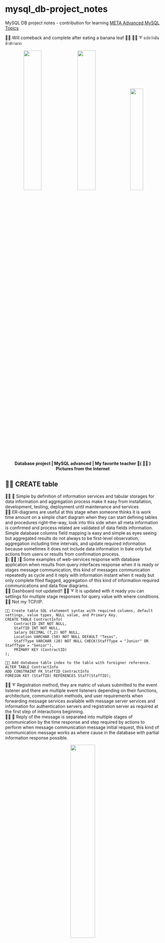 # mysql_db-project_notes
MySQL DB project notes - contribution for learning [META Advanced MySQL Topics](https://coursera.org/share/f475813ed222acfa20ff3840f5c8b358)

🧸💬 Will comeback and complete after eating a banana leaf 🌳🍌 🐑💬 ➰ แปลว่ามันหิวข้าวมาก

<p align="center" width="100%">
    <img width="34%" src="https://github.com/jkaewprateep/mysql_db-project_notes/blob/main/Database_engineerproject_instructor.png">
    <img width="34%" src="https://github.com/jkaewprateep/mysql_db-project_notes/blob/main/MySQL_advanced_topics_instructor.png">
    <img width="29%" src="https://github.com/jkaewprateep/mysql_db-project_notes/blob/main/08.jpg"> </br>
    <b> Database project | MySQL advanced | My favorite teacher 💃( 👩‍🏫 ) </b> </br>
    <b> Pictures from the Internet </b> </br>
</p>

## 🧸💬 CREATE table

👧💬 🎈 Simple by definition of information services and tabular storages for data information and aggregation process make it easy from installation, development, testing, deployment until maintenance and services </br>
🦤💬 ER-diagrams are useful at this stage when someone thinks it is work time amount on a simple chart diagram when they can start defining tables and procedures right-the-way, look into this side when all meta information is confirmed and process related are validated of data fields information. Simple database columns field mapping is easy and simple as eyes seeing but aggregated results do not always to be first-level observation, aggregation including time intervals, and update required information because sometimes it does not include data information in bale only but actions from users or results from confirmation process. </br>
💃( 👩‍🏫 )💬 Some examples of web-services response with database application when results from query interfaces response when it is ready or stages message communication, this kind of messages communication repeatedly as cycle and it reply with information instant when it ready but only complete filed flagged, aggregation of this kind of information required communications and data flow diagrams. </br>
🦭💬 Dashboard not updated‼️  🐑💬 ➰ It is updated with it ready you can settings for multiple stage responses for query value with where conditions. 🐯💬 Not my TCP/IP. </br>

```
🧸💬 Create table SQL statement syntax with required columns, default settings, value types, NULL value, and Primary Key.
CREATE TABLE ContractInfo(
	ContractID INT NOT NULL,
	StaffID INT NOT NULL,
	Salary DECIMAL (7,2) NOT NULL,
	Location VARCHAR (50) NOT NULL DEFAULT "Texas",
	StaffType VARCHAR (20) NOT NULL CHECK(StaffType = "Junior" OR StaffType = "Senior"),
	PRIMARY KEY (ContractID)
);

🧸💬 Add database table index to the table with foreigner reference. 
ALTER TABLE ContractInfo 
ADD CONSTRAINT FK_StaffID_ContractInfo
FOREIGN KEY (StaffID) REFERENCES Staff(StaffID);
```

🐑💬 ➰ Registration method, they are matric of values submitted to the event listener and there are multiple event listeners depending on their functions, architecture, communication methods, and user requirements when forwarding message services available with message server services and information for authentication servers and registration server as required at the first step of interactions beginning. </br>
👧💬 🎈 Reply of the message is separated into multiple stages of communication by the time response and step required by actions to perform when message communication message initial request, this kind of communication message works as where cause in the database with partial information response possible. </br>

<p align="center" width="100%">
    <img width="40%" src="https://github.com/jkaewprateep/mysql_db-project_notes/blob/main/DekDee_Client.png"> </br>
    <b> My simple client free for customer, embedded message for CTI communications </b> </br>
</p>

💃( 👩‍🏫 )💬 The trends of automation batch process with ETL processes such as Apache Spark, and data warehouse as micro-services deployment for instant deployment. Similarly to this allows fast deployment using Kubernetes or Docker applications with instant run time library deployment support. </br>
🐣💬 The login process by comparing username update status and not update status for time login and update value is specific in some database application 🥹💬 That is a secret hidden in the application not directly in the database when they query, first they will talk about it. </br> 
🦭💬 Linux OS capable commands, notifications, and actions for remote services activation and I do not need to create dedicated users to start applications for the remote services for application and database security. </br>
🦤💬 ```Deployment scripts```, ```installation```, and ```migration scripts``` for databases and applications are important. They are working with ```validation steps``` and this creates ```advantage of these SQL commands``` in our notes. </br>

<p align="center" width="100%">
    <img width="40%" src="https://github.com/jkaewprateep/mysql_db-project_notes/blob/main/application_withdatabase.png"> </br>
    <b> My simple client with database communication on web application engine support RedHat and Debian </b> </br>
</p>

## 🧸💬 ALTER table

🧸💬 ```ALTER table```, ```inform``` the database server of the table object and ```ready for the schema``` to apply for new settings or the complete process can be blocked of the next command generated to apply. </br>
🐐💬 ➰ There is ```update-alter``` action resulting in a new record differentiated when column names are different or updated but today update command and common command are included realted to schema activity if they are required. </br>


```
🧸💬 Ready table Staff and create a primary index on column StaffID with the name PK_StaffID.
ALTER TABLE Staff ADD CONSTRAINT PK_StaffID PRIMARY KEY (StaffID);

🧸💬  Ready table Staff and update PhoneNumber column, value type, and attribute.
ALTER TABLE Staff MODIFY PhoneNumber INT NOT NULL;

🧸💬  Ready table Staff and update PhoneNumber column, value type, and attribute.
ALTER TABLE Staff ADD Role VARCHAR(50) NOT NULL;

🧸💬  Ready table Staff and remove PhoneNumber column.
ALTER TABLE Staff DROP PhoneNumber;

🧸💬  Ready table FoodOrders and create one column named OrderDate with attributes.
ALTER TABLE FoodOrders ADD COLUMN OrderDate DATE NOT NULL;

🧸💬  Ready table FoodOrders and create one foreign key from column name CustomerID to table name Customers with column name CustomerID.
ALTER TABLE FoodOrders ADD FOREIGN KEY(CustomerID) REFERENCES Customers(CustomerID);

🧸💬  Ready table FoodOrders and remove column OrderDate.
ALTER TABLE FoodOrders DROP COLUMN OrderDate;

🧸💬  Ready table FoodOrders and update columns Order_status and DeliveryStatus with type VARCHAR(15).
ALTER TABLE FoodOrders CHANGE Order_status DeliveryStatus VARCHAR(15);

🧸💬  Ready table FoodOrders and rename to OrderDeliveryStatus.
ALTER TABLE FoodOrders RENAME OrderDeliveryStatus;
```

## 🧸💬 COLUMNS CONCATENATION AND DATE FORMAT AND CONDITIONS

🦭💬 What is ```internal database concatenation ⁉️``` </br>
🐐💬 ➰ In the past alter table was required for every activity and they are separated by user permission and database permission, alter ```does not immediately update``` of the target table or object instant but it requires application. Select and update are used for the validation process, someone can ```alter the table for concatenate value``` which is a single called internal concatenate and there are many of ways depending on your ```database security administrator```. 🐐💬 ➰ 🥊💥 Panus I did not see SQL Central email this year, may be he need to go to work lah hahaha~~! </br>   

```
🧸💬 Concatinate of columns Name, "-", Quantity, "-" and OrderStatus.
select CONCAT(LCASE(Name), "-", mg_orders.Quantity, "-", UCASE(OrderStatus)) from item, mg_orders where item.ItemID = mg_orders.ItemId;

🧸💬 Round up the Cost column Cost with the calculation value and set the new name as HandlingCost.
select ROUND(Cost * 5 / 100, 2) AS "HandlingCost" from mg_orders;

🧸💬 Apply Date format to column DeliveryDate with weekday format string indicator.
select DATE_FORMAT(DeliveryDate, '%W') from mg_orders;

🧸💬 Compare not null for column name DeliveryDate, if not found set it to "NOT DELIVERED".
select *, COALESCE( DeliveryDate, "NOT DELIVERED" ), COALESCE( DATE_ADD(DeliveryDate, INTERVAL 30 DAY), "NOT DELIVERED" ) AS "TargetDate" from mg_orders;

🧸💬 Return NULL by conditions, compare not null and set target value.
select *, NULLIF( DeliveryDate, "2022-05-25" ), COALESCE( DATE_ADD(DeliveryDate, INTERVAL 30 DAY), "NOT DELIVERED" ) AS "TargetDate" from mg_orders;
```

## 🧸💬 Stored procedure

🐑💬 ➰ What is the ```delays process call update ⁉️``` </br>
🐐💬 ➰ ```Congession of activities``` from many types of clients in operations may cause some ```insert/update processes``` to require delays time for reference numbers or selected columns. Create a procedure that can process by itself and return when it finishes without delays from request, no delays mean interval gaps from multiple updates because they can be ```handled by the database not by client request```. </br>
🐐💬 ➰ Delay process can cause ```debugging from negotiation messages communications```. </br>

```
🧸💬 Create a procedure or store procedure with input parameters and dataset result output as display.
CREATE PROCEDURE GetListOfOrdersInRange( MinimumValue INT, MaximumValue INT ) SELECT * FROM Orders WHERE Cost BETWEEN MinimumValue AND MaximumValue;

🧸💬 Call the created procedure.
CALL GetListOfOrdersInRange( 150, 600 );
```

## 🧸💬 Stored procedure with IF cause

🐣💬 What is ```IF CAUSE``` procedure statement ⁉️ </br>
🐐💬 ➰ When you are not aware of SQL statement syntax often found with ```THEN``` and ```tab indent```, not guaranteed return from condition means they can return the matching value ```condition met``` or return ```NULL```. Use case condition statement handle matching and often use ```THEN``` in the statement does not consume of the extra process. 🦤💬 Business object, they are using SQL statement syntax, internally integration services and report service they support of many application but knowledge transfer to new company. </br> 
🐣💬 There are use cases of ```guarantee return``` and ```non-guarantee return``` when the process is a priority and time response is a priority, often use ```return``` or ```break``` if available. </br>

```
🧸💬 Set delimiter syntax to // because of multiple client types support.
DELIMITER // 

🧸💬 Create a procedure name EvaluateProduct with input parameter and input parameter types.
CREATE Procedure GetDiscount(OrderIDInput INT)
     🧸💬 Begin by telling of the procedure statement block.
     BEGIN
         🧸💬 Declare variables.
         DECLARE cost_after_discount DECIMAL(7,2); 
         DECLARE current_cost DECIMAL(7,2); 
         DECLARE order_quantity INT;
         🧸💬 Select and save dataset results into target declared variables.
         SELECT Quantity INTO order_quantity FROM Orders WHERE OrderID = OrderIDInput; 
         SELECT Cost INTO current_cost FROM Orders WHERE OrderID = OrderIDInput;

	🧸💬 IF cause statement.
        IF order_quantity >= 20 THEN
          SET cost_after_discount = current_cost - (current_cost * 0.2);              
        ELSEIF order_quantity >= 10 THEN
          SET cost_after_discount = current_cost - (current_cost * 0.1); 
        ELSE SET cost_after_discount = current_cost;
        END IF;

    🧸💬 For display result set.
    SELECT cost_after_discount; 
🧸💬 End by telling of the procedure statement block.
END//

🧸💬 Set delimiter syntax to ;
DELIMITER ; 
```

## 🧸💬 Stored procedure with variable values return

👧💬 🎈 What is the ```external variables indicator ⁉️ ```. </br>
🐐💬 ➰ By intention some ```SQL developers``` create ```external variables``` or ```shared variables``` for access them later, this behavior allows some applications to ```query records``` or selection interactions for reports and matching of ```CTI user's registration``` but this method does not guarantee results please use CTI interfaces provided. </br>
👤💬 It is our plan, to lures you with high-performance values ... open request for full report guarantee with detail. 🐑💬 ➰ It is internal use but it is a value we had interface you can use more easily and have updates. </br>

```
🧸💬 Set delimiter syntax to // because of multiple client types support.
DELIMITER //

🧸💬 Create a procedure name EvaluateProduct with input parameter and input parameter types.
CREATE PROCEDURE EvaluateProduct( product_id VARCHAR(255), sold_items_2020 DECIMAL(7,2), sold_items_2021 DECIMAL(7,2), sold_items_2022 DECIMAL(7,2) )
	🧸💬 Begin by telling of the procedure statement block.
	BEGIN
		🧸💬 Declare variables.
		DECLARE temp_sold_items_2020 DECIMAL(7,2); 		
		DECLARE temp_sold_items_2021 DECIMAL(7,2); 	
		DECLARE temp_sold_items_2022 DECIMAL(7,2);
		🧸💬 Select and save dataset results into target declared variables.
		SELECT SUM(Quantity) INTO temp_sold_items_2020 FROM Orders WHERE ProductID IN ( product_id ) AND YEAR(Date) IN (  sold_items_2020 ) GROUP BY YEAR( Date );
		SELECT SUM(Quantity) INTO temp_sold_items_2021 FROM Orders WHERE ProductID IN ( product_id ) AND YEAR(Date) IN (  sold_items_2021 ) GROUP BY YEAR( Date );
		SELECT SUM(Quantity) INTO temp_sold_items_2022 FROM Orders WHERE ProductID IN ( product_id ) AND YEAR(Date) IN (  sold_items_2022 ) GROUP BY YEAR( Date );

		🧸💬 Set variables for output call by external process.
		SELECT @sold_items_2020 := temp_sold_items_2020;
		SELECT @sold_items_2021 := temp_sold_items_2021;
		SELECT @sold_items_2022 := temp_sold_items_2022;

		🧸💬 For display result set separated from external return variables.
		SELECT temp_sold_items_2020, temp_sold_items_2021, temp_sold_items_2022;

	🧸💬 End by telling of the procedure statement block.
	END//

🧸💬 Set delimiter syntax to ;
DELIMITER ; 
```

## 🧸💬 Stored procedure with variable values update with rowID

🐑💬 ➰ How do ```telecommunication applications work with databases```, I always attach datasets and results set table with an application that allows ```synchronizing update data records``` if required because I do not like to frequently update databases. </br>
👧💬 🎈 That is a good idea for application, database, and security but some requirements they are working on central database update for ```guarantee transactions communication solution```. Application services or communication message application is the first task and only requires query update of the database with different primary table keys. </br>
🐐💬 ➰ Even if the ```same procedure is called twice``` they are on ```different external variables``` if they return and you can use object references the same as table columns. ```👤💬⁉️ How do you know that ⁉️``` </br>

```
🧸💬 SET new delimiter syntax to //
DELIMITER // 

🧸💬 Create a procedure name EvaluateProduct with input parameter and input parameter types.
CREATE PROCEDURE UpdateBooking    ( booking_id INT, customer_id INT, booking_date DATE, table number INT )
	🧸💬 Begin by telling of the procedure statement block.
	BEGIN
		🧸💬 Declare variables.
		DECLARE CURRENT_BOOKINGID INT; 
        	DECLARE COUNT_BOOKINGID INT; 
		DECLARE MESSAGE VARCHAR(255);

		🧸💬 Start transaction process statement.
	        START TRANSACTION;
	
		🧸💬 Save target BookingsID to variable name CURRENT_BOOKINGID.
	        SET CURRENT_BOOKINGID = ( SELECT MAX( BookingsID ) + 1 AS "Number" FROM littlelemondb.bookings GROUP BY BookingsID ORDER BY BookingsID DESC LIMIT 1 );
	
		🧸💬 Save the target number of BookingsID found to the variable name COUNT_BOOKINGID.
	        SET COUNT_BOOKINGID = ( SELECT COUNT( BookingsID ) FROM littlelemondb.bookings WHERE BookingsID = ANY ( 
	
					SELECT BookingsID
	
						FROM littlelemondb.bookings
						WHERE TableNo = tableNumber
						AND BookingDate = booking_date
						) );
	
	        🧸💬 IF cause statement      
	        IF COUNT_BOOKINGID < 1 THEN 
			SET MESSAGE = " - booking is not found";
	
			🧸💬 Rollback transaction process statement.
			ROLLBACK;
	
		🧸💬 ELSE then updates the record with target values.
		ELSE UPDATE littlelemondb.bookings 
				SET BookingDate = booking_date, 
	            TableNo = tableNumber,
	            CustomerID = customer_id,
	            Customer_details_CustomerID = customer_id
	            
	            WHERE BookingsID = booking_id;
				COMMIT;
	            SET MESSAGE = " - new booking updated";
			END IF;
	
		🧸💬 For display result set.
		SELECT CONCAT("Table ", tableNumber, MESSAGE) AS "Booking status" ;

	🧸💬 End by telling of the procedure statement block.
	END	//

🧸💬 SET delimiter syntax to ;
DELIMITER ; 
```

## 🧸💬 INNER JOIN

🐑💬 ➰ Try to use ```INNER join``` because of the resultset when calling.  🦭💬 But you call ```outer join``` in ```LINQ``` than inner join </br>
🐑💬 ➰ I think I missed some lines here, I like to find some details out of the ```dot notation``` and ```object explorer``` that can help with application capacity. </br> 
🦭💬 I remember you use outer join for most of the query, lower for string comparisons, and string ```switch case``` for conditions. </br>
🐑💬 ➰ That is because ```it should work as it displays```, I like to hack testers when they test the program running smoothly but they review their test cases. </br>

```
🧸💬 Inner join tables Bookings and Customers
SELECT Customers.FullName, Bookings.BookingID FROM Customers, Bookings where Customers.CustomerID = Bookings.CustomerID and Bookings.BookingDate = "2021-11-11";
```

## 🧸💬 REPLACE

🦭💬 ```Not only update or insert``` but we ```hardly update```, data engineers have some work in here. </br>
🐑💬 ➰ That is because it does not ```validate some relationships``` but they need to perform ```instant of actions```, ```aggregation table``` and ```trigger``` need to be defined. </br>

```
🧸💬 Update or insert into table Courses, is there multiple modes?
REPLACE INTO Courses ( CourseName, Cost ) VALUES ("Kabasa", 20.00);
```

## 🧸💬 Temporary VIEW table

👧💬 🎈 ```Temporary table view``` is ```partitioned``` because they are working internally for intermitted results. </br>
🦭💬 What is ```partition hacking⁉️``` </br>
🐐💬 ➰ You ```cannot create a new view``` or change the view records selection conditions but you can ```create a new table with a similar structure```, in selection use ```full name specification```. ```👤💬 Booo~ ``` </br>

```
🧸💬 Create of temporary table view with parameters input and selection conditions.
CREATE VIEW BookingsView AS SELECT BookingID, BookingDate, NumberOfGuests FROM Bookings WHERE BookingDate < "2021-11-13" AND NumberOfGuests > 3;
```

## 🧸💬 CREATE FUNCTION

🐑💬 ➰ In security and application requirements, procedures or prepared statements need a return value for some application ```remote execution event```. Some security engineers track of input/output of this function because of ```validation results``` and ```similarity execution costs``` for determination. </br>
🦭💬 There are some reasons for monitoring and categorizing tasks as procedure or execution processes from ```similarity values return```, the priority of output changes, and ```application in communications```. Find one application that works often in response to the same message with the same behavior you can divide the system into clusters. </br>

```
🧸💬 Create a function with input parameters.
CREATE FUNCTION FindCost(order_id INT)

🧸💬 Specific return type for the creating function.
RETURNS DECIMAL (5,2)

🧸💬 To return value from this thread execution.
DETERMINISTIC

🧸💬 Return value.
RETURN (SELECT Cost FROM Orders WHERE OrderID = order_id);

- - -
🧸💬 Create a function with input parameters.
CREATE FUNCTION FindSoldQuantity (year_number INT)

🧸💬 Specific return type for the creating function.
RETURNS DECIMAL (7,2)

🧸💬 To return value from this thread execution.
DETERMINISTIC

🧸💬 Return value.
RETURN (select SUM(Orders.Quantity) from Products, Orders where Products.ProductID = Orders.ProductID AND Products.ProductID = "P3" AND YEAR(Orders.Date) IN ( year_number ) GROUP BY Products.ProductID);
```

## 🧸💬 CREATE TRIGGER

```
🧸💬 Create a trigger with the name OrderQtyCheck.
CREATE TRIGGER OrderQtyCheck

  🧸💬 Assign trigger event response.
  BEFORE INSERT ON Orders

  🧸💬 Aquire a new row from the resultset.
  FOR EACH ROW

🧸💬 Begin statement 
BEGIN

  🧸💬 IF cause conditions 
  IF NEW.Quantity < 0 THEN  
    SET NEW.Quantity = 0; 
  END IF;

🧸💬 End statement 
END;
```

## 🧸💬 EXPLAIN and INDEXES
```
SELECT SUBSTRING( ReverseFullName, 1, 4 ) AS "FIRSTNAME" FROM Employees WHERE SUBSTRING( ReverseFullName, 1, 4 ) = "Tolo";

EXPLAIN SELECT SUBSTRING( ReverseFullName, 1, 4 ) AS "FIRSTNAME" FROM Employees WHERE SUBSTRING( ReverseFullName, 1, 4 ) = "Tolo";
```

## 🧸💬 JSON object

```
select ActivityID, Properties->'$.Order', Properties->'$.ClientID', Properties->'$.ProductID' from Activity WHERE Properties->'$.Order' = "True";

SELECT Activity.Properties ->>'$.ProductID' 
AS ProductID, Products.ProductName, Products.BuyPrice, Products.SellPrice 
FROM Products INNER JOIN Activity 
ON Products.ProductID = Activity.Properties ->>'$.ProductID' 
WHERE Activity.Properties ->>'$.Order' = "True";
```
